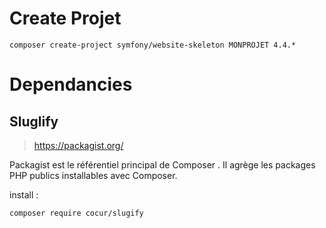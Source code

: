# Create Projet

```
composer create-project symfony/website-skeleton MONPROJET 4.4.*
```

# Dependancies

## Sluglify
> https://packagist.org/

Packagist est le référentiel principal de Composer . Il agrège les packages PHP publics installables avec Composer.

install :
```
composer require cocur/slugify
```